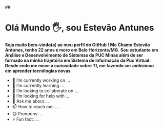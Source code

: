 ##<h1 style=" align: center">Olá Mundo 🖐️, sou Estevão Antunes</h1> 

**Seja muito bem-vindo(a) ao meu perfil do GitHub ! Me Chamo Estevão Antunes, tenho 22 anos e moro em Belo Horizonte/MG.**
**Sou estudante em Análise e Desenvolvimento de Sistemas da PUC Minas além de ser formado na minha trajetória em Sistema de Informação da Puc Virtual.**
**Desde cedo me move a curiosidade sobre TI, me fazendo ser ambicioso em aprender tecnólogias novas**



- 🔭 I’m currently working on ...
- 🌱 I’m currently learning ...
- 👯 I’m looking to collaborate on ...
- 🤔 I’m looking for help with ...
- 💬 Ask me about ...
- 📫 How to reach me: ...
- 😄 Pronouns: ...
- ⚡ Fun fact: ...

